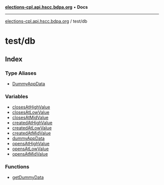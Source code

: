 [**elections-cpl.api.hscc.bdpa.org**](../../README.md) • **Docs**

***

[elections-cpl.api.hscc.bdpa.org](../../README.md) / test/db

# test/db

## Index

### Type Aliases

- [DummyAppData](type-aliases/DummyAppData.md)

### Variables

- [closesAtHighValue](variables/closesAtHighValue.md)
- [closesAtLowValue](variables/closesAtLowValue.md)
- [closesAtMidValue](variables/closesAtMidValue.md)
- [createdAtHighValue](variables/createdAtHighValue.md)
- [createdAtLowValue](variables/createdAtLowValue.md)
- [createdAtMidValue](variables/createdAtMidValue.md)
- [dummyAppData](variables/dummyAppData.md)
- [opensAtHighValue](variables/opensAtHighValue.md)
- [opensAtLowValue](variables/opensAtLowValue.md)
- [opensAtMidValue](variables/opensAtMidValue.md)

### Functions

- [getDummyData](functions/getDummyData.md)
